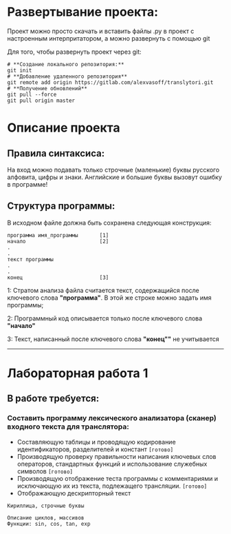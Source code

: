 # Развертывание проекта:
Проект можно просто скачать и вставить файлы .py в проект с настроенным интерпритатором, а можно развернуть с помощью git

Для того, чтобы развернуть проект через git:


    # **Создание локального репозитория:**
    git init
    # **Добавление удаленного репозитория**
    git remote add origin https://gitlab.com/alexvasoff/translytori.git
    # **Получение обновлений**
    git pull --force
    git pull origin master
    
# Описание проекта
## Правила синтаксиса:
На вход можно подавать только строчные (маленькие) буквы русского алфовита, цифры и знаки.
Английские и большие буквы вызовут ошибку в программе!
## Структура программы:
В исходном файле должна быть сохранена следующая конструкция:    


    программа имя_программы       [1]
    начало                        [2]
    .
    .
    текст программы
    .
    .
    конец                         [3]
   

1: Стратом анализа файла считается текст, содержащийся после ключевого слова **"программа"**. В этой же строке можно
задать имя программы;

2: Программный код описывается только после ключевого слова **"начало"**

3: Текст, написанный после ключевого слова **"конец""** не учитывается

* * * * * *

# Лабораторная работа 1

## В работе требуется:
### Составить программу лексического анализатора (сканер) входного текста для транслятора:
- Составляющую таблицы и проводящую кодирование идентификаторов, разделителей и констант `[готово]`
-	Производящую проверку правильности написания ключевых слов операторов, стандартных функций и использование служебных символов `[готово]`
- Производящую отображение теста программы с комментариями и исключающую их из текста, подлежащего трансляции. `[готово]`
- Отображающую дескрипторный текст

`Кириллица, строчные буквы`

    Описание циклов, массивов
    Функции: sin, cos, tan, exp